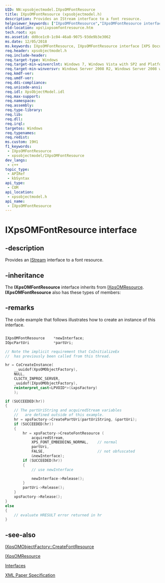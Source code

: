 ```yaml
---
UID: NN:xpsobjectmodel.IXpsOMFontResource
title: IXpsOMFontResource (xpsobjectmodel.h)
description: Provides an IStream interface to a font resource.
helpviewer_keywords: ["IXpsOMFontResource","IXpsOMFontResource interface [XPS Documents and Packaging]","IXpsOMFontResource interface [XPS Documents and Packaging]","described","xps.ixpsomfontresource","xpsobjectmodel/IXpsOMFontResource"]
old-location: xps\ixpsomfontresource.htm
tech.root: xps
ms.assetid: dd0ce1c0-1c04-46a8-9075-93de9b3e3062
ms.date: 12/05/2018
ms.keywords: IXpsOMFontResource, IXpsOMFontResource interface [XPS Documents and Packaging], IXpsOMFontResource interface [XPS Documents and Packaging],described, xps.ixpsomfontresource, xpsobjectmodel/IXpsOMFontResource
req.header: xpsobjectmodel.h
req.include-header: 
req.target-type: Windows
req.target-min-winverclnt: Windows 7, Windows Vista with SP2 and Platform Update for Windows Vista [desktop apps \| UWP apps]
req.target-min-winversvr: Windows Server 2008 R2, Windows Server 2008 with SP2 and Platform Update for Windows Server 2008 [desktop apps \| UWP apps]
req.kmdf-ver: 
req.umdf-ver: 
req.ddi-compliance: 
req.unicode-ansi: 
req.idl: XpsObjectModel.idl
req.max-support: 
req.namespace: 
req.assembly: 
req.type-library: 
req.lib: 
req.dll: 
req.irql: 
targetos: Windows
req.typenames: 
req.redist: 
ms.custom: 19H1
f1_keywords:
 - IXpsOMFontResource
 - xpsobjectmodel/IXpsOMFontResource
dev_langs:
 - c++
topic_type:
 - APIRef
 - kbSyntax
api_type:
 - COM
api_location:
 - xpsobjectmodel.h
api_name:
 - IXpsOMFontResource
---
```


# IXpsOMFontResource interface

## -description

Provides an <a href="/windows/desktop/api/objidl/nn-objidl-istream">IStream</a> interface to a font resource.

## -inheritance

The <b>IXpsOMFontResource</b> interface inherits from <a href="/previous-versions/windows/desktop/dd372762(v=vs.85)">IXpsOMResource</a>. <b>IXpsOMFontResource</b> also has these types of members:

## -remarks

The code example that follows illustrates how to create an instance of  this interface.


```cpp

IXpsOMFontResource    *newInterface;
IOpcPartUri           *partUri;

// Note the implicit requirement that CoInitializeEx 
//  has previously been called from this thread.

hr = CoCreateInstance(
    __uuidof(XpsOMObjectFactory),
    NULL,
    CLSCTX_INPROC_SERVER,
    _uuidof(IXpsOMObjectFactory),
    reinterpret_cast<LPVOID*>(&xpsFactory)
    );

if (SUCCEEDED(hr))
{
    // The partUriString and acquiredStream variables 
    //   are defined outside of this example.
    hr = xpsFactory->CreatePartUri(partUriString, &partUri);
    if (SUCCEEDED(hr))
    {
        hr = xpsFactory->CreateFontResource (
            acquiredStream, 
            XPS_FONT_EMBEDDING_NORMAL,    // normal
            partUri, 
            FALSE,                        // not obfuscated
            &newInterface);
        if (SUCCEEDED(hr))
        {
            // use newInterface

            newInterface->Release();
        }
        partUri->Release();
    }
    xpsFactory->Release();
}
else
{
    // evaluate HRESULT error returned in hr
}

```

## -see-also

<a href="/windows/desktop/api/xpsobjectmodel/nf-xpsobjectmodel-ixpsomobjectfactory-createfontresource">IXpsOMObjectFactory::CreateFontResource</a>



<a href="/previous-versions/windows/desktop/dd372762(v=vs.85)">IXpsOMResource</a>



<a href="/previous-versions/windows/desktop/dd316980(v=vs.85)">Interfaces</a>



<a href="https://en.wikipedia.org/wiki/Open_XML_Paper_Specification">XML Paper Specification</a>
